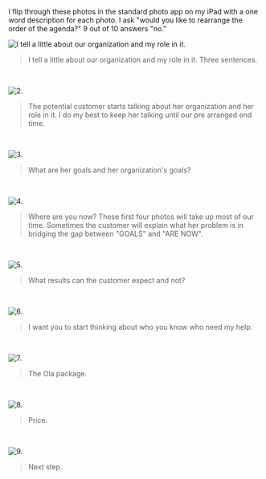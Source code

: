 I flip through these photos in the standard photo app on my iPad with a one word description for each photo. I ask "would you like to rearrange the order of the agenda?" 9 out of 10 answers "no." 
 

![I tell a little about our organization and my role in it.](http://photos-d.ak.instagram.com/hphotos-ak-prn/10326584_281882358648163_1979255148_n.jpg)

> I tell a little about our organization and my role in it. Three sentences.

<br />

![2.](http://photos-e.ak.instagram.com/hphotos-ak-prn/10362256_236302276577940_375058090_n.jpg)

> The potential customer starts talking about her organization and her role in it. I do my best to keep her talking until our pre arranged end time.

<br />

![3. ](http://photos-f.ak.instagram.com/hphotos-ak-prn/924377_410439169099357_1427135916_n.jpg)

> What are her goals and her organization's goals? 

<br />

![4. ](http://photos-e.ak.instagram.com/hphotos-ak-prn/925496_295102020655900_1149333439_n.jpg)

> Where are you now? These first four photos will take up most of our time. Sometimes the customer will explain what her problem is in bridging the gap between "GOALS" and "ARE NOW". 

<br />

![5. ](http://photos-c.ak.instagram.com/hphotos-ak-prn/1168852_739706389386226_2004069829_n.jpg)

> What results can the customer expect and not? 

<br />

![6. ](http://photos-g.ak.instagram.com/hphotos-ak-prn/923978_732803406771718_1872217354_n.jpg)

> I want you to start thinking about who you know who need my help.

<br />

![7. ](http://photos-d.ak.instagram.com/hphotos-ak-frc/1742791_463754097101875_1743184789_n.jpg)

> The Ola package. 

<br />

![8. ](http://photos-h.ak.instagram.com/hphotos-ak-ash/10358376_793904697294479_959716765_n.jpg)

> Price.

<br />

![9. ](http://photos-a.ak.instagram.com/hphotos-ak-prn/10401814_516875338435080_547715930_n.jpg)

> Next step.

